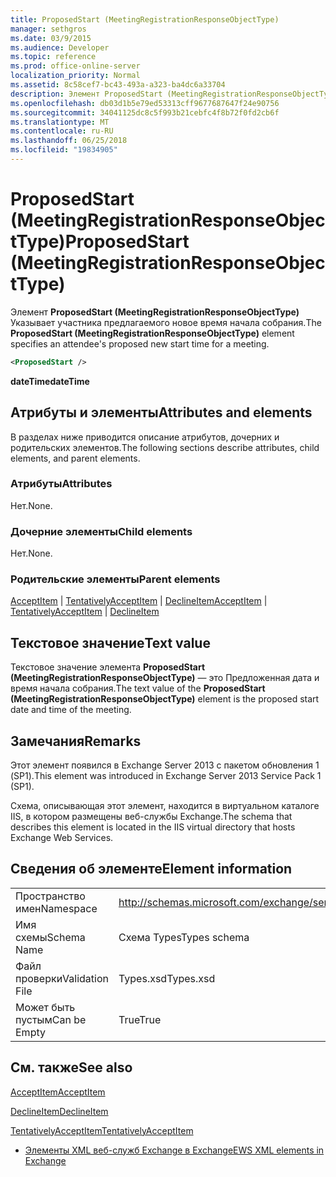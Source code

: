 ```yaml
---
title: ProposedStart (MeetingRegistrationResponseObjectType)
manager: sethgros
ms.date: 03/9/2015
ms.audience: Developer
ms.topic: reference
ms.prod: office-online-server
localization_priority: Normal
ms.assetid: 8c58cef7-bc43-493a-a323-ba4dc6a33704
description: Элемент ProposedStart (MeetingRegistrationResponseObjectType) Указывает участника предлагаемого новое время начала собрания.
ms.openlocfilehash: db03d1b5e79ed53313cff9677687647f24e90756
ms.sourcegitcommit: 34041125dc8c5f993b21cebfc4f8b72f0fd2cb6f
ms.translationtype: MT
ms.contentlocale: ru-RU
ms.lasthandoff: 06/25/2018
ms.locfileid: "19834905"
---
```

# <a name="proposedstart-meetingregistrationresponseobjecttype"></a><span data-ttu-id="e0f97-103">ProposedStart (MeetingRegistrationResponseObjectType)</span><span class="sxs-lookup"><span data-stu-id="e0f97-103">ProposedStart (MeetingRegistrationResponseObjectType)</span></span>

<span data-ttu-id="e0f97-104">Элемент **ProposedStart (MeetingRegistrationResponseObjectType)** Указывает участника предлагаемого новое время начала собрания.</span><span class="sxs-lookup"><span data-stu-id="e0f97-104">The **ProposedStart (MeetingRegistrationResponseObjectType)** element specifies an attendee's proposed new start time for a meeting.</span></span> 
  
```XML
<ProposedStart />
```

 <span data-ttu-id="e0f97-105">**dateTime**</span><span class="sxs-lookup"><span data-stu-id="e0f97-105">**dateTime**</span></span>
## <a name="attributes-and-elements"></a><span data-ttu-id="e0f97-106">Атрибуты и элементы</span><span class="sxs-lookup"><span data-stu-id="e0f97-106">Attributes and elements</span></span>

<span data-ttu-id="e0f97-107">В разделах ниже приводится описание атрибутов, дочерних и родительских элементов.</span><span class="sxs-lookup"><span data-stu-id="e0f97-107">The following sections describe attributes, child elements, and parent elements.</span></span>
  
### <a name="attributes"></a><span data-ttu-id="e0f97-108">Атрибуты</span><span class="sxs-lookup"><span data-stu-id="e0f97-108">Attributes</span></span>

<span data-ttu-id="e0f97-109">Нет.</span><span class="sxs-lookup"><span data-stu-id="e0f97-109">None.</span></span>
  
### <a name="child-elements"></a><span data-ttu-id="e0f97-110">Дочерние элементы</span><span class="sxs-lookup"><span data-stu-id="e0f97-110">Child elements</span></span>

<span data-ttu-id="e0f97-111">Нет.</span><span class="sxs-lookup"><span data-stu-id="e0f97-111">None.</span></span>
  
### <a name="parent-elements"></a><span data-ttu-id="e0f97-112">Родительские элементы</span><span class="sxs-lookup"><span data-stu-id="e0f97-112">Parent elements</span></span>

<span data-ttu-id="e0f97-113">[AcceptItem](acceptitem.md) | [TentativelyAcceptItem](tentativelyacceptitem.md) | [DeclineItem](declineitem.md)</span><span class="sxs-lookup"><span data-stu-id="e0f97-113">[AcceptItem](acceptitem.md) | [TentativelyAcceptItem](tentativelyacceptitem.md) | [DeclineItem](declineitem.md)</span></span>
  
## <a name="text-value"></a><span data-ttu-id="e0f97-114">Текстовое значение</span><span class="sxs-lookup"><span data-stu-id="e0f97-114">Text value</span></span>

<span data-ttu-id="e0f97-115">Текстовое значение элемента **ProposedStart (MeetingRegistrationResponseObjectType)** — это Предложенная дата и время начала собрания.</span><span class="sxs-lookup"><span data-stu-id="e0f97-115">The text value of the **ProposedStart (MeetingRegistrationResponseObjectType)** element is the proposed start date and time of the meeting.</span></span> 
  
## <a name="remarks"></a><span data-ttu-id="e0f97-116">Замечания</span><span class="sxs-lookup"><span data-stu-id="e0f97-116">Remarks</span></span>

<span data-ttu-id="e0f97-117">Этот элемент появился в Exchange Server 2013 с пакетом обновления 1 (SP1).</span><span class="sxs-lookup"><span data-stu-id="e0f97-117">This element was introduced in Exchange Server 2013 Service Pack 1 (SP1).</span></span>
  
<span data-ttu-id="e0f97-118">Схема, описывающая этот элемент, находится в виртуальном каталоге IIS, в котором размещены веб-службы Exchange.</span><span class="sxs-lookup"><span data-stu-id="e0f97-118">The schema that describes this element is located in the IIS virtual directory that hosts Exchange Web Services.</span></span>
  
## <a name="element-information"></a><span data-ttu-id="e0f97-119">Сведения об элементе</span><span class="sxs-lookup"><span data-stu-id="e0f97-119">Element information</span></span>

|||
|:-----|:-----|
|<span data-ttu-id="e0f97-120">Пространство имен</span><span class="sxs-lookup"><span data-stu-id="e0f97-120">Namespace</span></span>  <br/> |http://schemas.microsoft.com/exchange/services/2006/types  <br/> |
|<span data-ttu-id="e0f97-121">Имя схемы</span><span class="sxs-lookup"><span data-stu-id="e0f97-121">Schema Name</span></span>  <br/> |<span data-ttu-id="e0f97-122">Схема Types</span><span class="sxs-lookup"><span data-stu-id="e0f97-122">Types schema</span></span>  <br/> |
|<span data-ttu-id="e0f97-123">Файл проверки</span><span class="sxs-lookup"><span data-stu-id="e0f97-123">Validation File</span></span>  <br/> |<span data-ttu-id="e0f97-124">Types.xsd</span><span class="sxs-lookup"><span data-stu-id="e0f97-124">Types.xsd</span></span>  <br/> |
|<span data-ttu-id="e0f97-125">Может быть пустым</span><span class="sxs-lookup"><span data-stu-id="e0f97-125">Can be Empty</span></span>  <br/> |<span data-ttu-id="e0f97-126">True</span><span class="sxs-lookup"><span data-stu-id="e0f97-126">True</span></span>  <br/> |
   
## <a name="see-also"></a><span data-ttu-id="e0f97-127">См. также</span><span class="sxs-lookup"><span data-stu-id="e0f97-127">See also</span></span>



[<span data-ttu-id="e0f97-128">AcceptItem</span><span class="sxs-lookup"><span data-stu-id="e0f97-128">AcceptItem</span></span>](acceptitem.md)
  
[<span data-ttu-id="e0f97-129">DeclineItem</span><span class="sxs-lookup"><span data-stu-id="e0f97-129">DeclineItem</span></span>](declineitem.md)
  
[<span data-ttu-id="e0f97-130">TentativelyAcceptItem</span><span class="sxs-lookup"><span data-stu-id="e0f97-130">TentativelyAcceptItem</span></span>](tentativelyacceptitem.md)


- [<span data-ttu-id="e0f97-131">Элементы XML веб-служб Exchange в Exchange</span><span class="sxs-lookup"><span data-stu-id="e0f97-131">EWS XML elements in Exchange</span></span>](ews-xml-elements-in-exchange.md)

